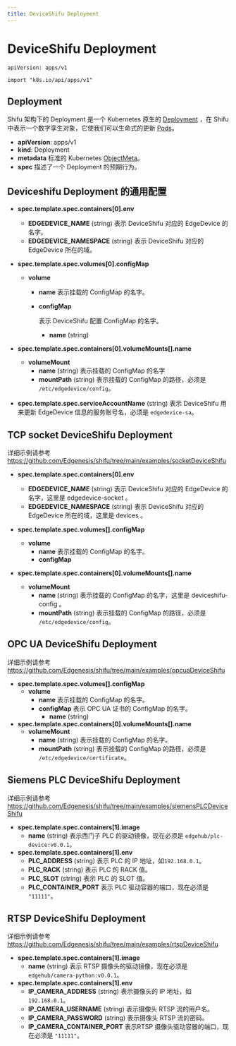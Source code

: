 ```yaml
---
title: DeviceShifu Deployment
---
```


# DeviceShifu Deployment

`apiVersion: apps/v1`

`import "k8s.io/api/apps/v1"`

## Deployment

 Shifu 架构下的 Deployment 是一个 Kubernetes 原生的 [Deployment](https://kubernetes.io/docs/reference/kubernetes-api/workload-resources/deployment-v1/) ，在 Shifu 中表示一个数字孪生对象，它使我们可以生命式的更新 [Pods](https://kubernetes.io/docs/reference/kubernetes-api/workload-resources/pod-v1/)。

- **apiVersion**: apps/v1
- **kind**: Deployment
- **metadata**
  标准的 Kubernetes [ObjectMeta](https://kubernetes.io/docs/reference/kubernetes-api/common-definitions/object-meta/#ObjectMeta)。
- **spec**
  描述了一个 Deployment 的预期行为。

## Deviceshifu Deployment 的通用配置

- **spec.template.spec.containers[0].env**
  - **EDGEDEVICE_NAME** (string)
  表示 DeviceShifu 对应的 EdgeDevice 的名字。
  - **EDGEDEVICE_NAMESPACE** (string)
  表示 DeviceShifu 对应的 EdgeDevice 所在的域。
  
- **spec.template.spec.volumes[0].configMap**
  - **volume**
    - **name**
      表示挂载的 ConfigMap 的名字。
    
    - **configMap**
    
      表示 DeviceShifu 配置 ConfigMap 的名字。
    
      - **name** (string)
  
- **spec.template.spec.containers[0].volumeMounts[].name**
  - **volumeMount**
    - **name** (string)
    表示挂载的 ConfigMap 的名字
    - **mountPath** (string)
    表示挂载的 ConfigMap 的路径，必须是 `/etc/edgedevice/config`。

- **spec.template.spec.serviceAccountName** (string)
  表示 DeviceShifu 用来更新 EdgeDevice 信息的服务账号名，必须是 `edgedevice-sa`。

## TCP socket DeviceShifu Deployment

详细示例请参考 https://github.com/Edgenesis/shifu/tree/main/examples/socketDeviceShifu
- **spec.template.spec.containers[0].env**
  - **EDGEDEVICE_NAME** (string)
  表示 DeviceShifu 对应的 EdgeDevice 的名字，这里是 edgedevice-socket 。
  - **EDGEDEVICE_NAMESPACE** (string)
  表示 DeviceShifu 对应的 EdgeDevice 所在的域，这里是 devices 。
  
- **spec.template.spec.volumes[].configMap**
  - **volume**
    - **name**
    表示挂载的 ConfigMap 的名字。
    - **configMap**
  
- **spec.template.spec.containers[0].volumeMounts[].name**
  - **volumeMount**
    - **name** (string)
    表示挂载的 ConfigMap 的名字，这里是 deviceshifu-config 。
    - **mountPath** (string)
    表示挂载的 ConfigMap 的路径，必须是 `/etc/edgedevice/config`。

## OPC UA DeviceShifu Deployment

详细示例请参考 https://github.com/Edgenesis/shifu/tree/main/examples/opcuaDeviceShifu
- **spec.template.spec.volumes[].configMap**
  - **volume**
    - **name**
    表示挂载的 ConfigMap 的名字。
    - **configMap**
      表示 OPC UA 证书的 ConfigMap 的名字。
      - **name** (string)
- **spec.template.spec.containers[0].volumeMounts[].name**
  - **volumeMount**
    - **name** (string)
    表示挂载的 ConfigMap 的名字。
    - **mountPath** (string)
    表示挂载的 ConfigMap 的路径，必须是 `/etc/edgedevice/certificate`。

## Siemens PLC DeviceShifu Deployment

详细示例请参考 https://github.com/Edgenesis/shifu/tree/main/examples/siemensPLCDeviceShifu

- **spec.template.spec.containers[1].image**
  - **name** (string)
  表示西门子 PLC 的驱动镜像，现在必须是 `edgehub/plc-device:v0.0.1`。
- **spec.template.spec.containers[1].env**
  - **PLC_ADDRESS** (string)
  表示 PLC 的 IP 地址，如`192.168.0.1`。
  - **PLC_RACK** (string)
  表示 PLC 的 RACK 值。
  - **PLC_SLOT** (string)
  表示 PLC 的 SLOT 值。
  - **PLC_CONTAINER_PORT**
  表示 PLC 驱动容器的端口，现在必须是 `"11111"`。

## RTSP DeviceShifu Deployment

详细示例请参考 https://github.com/Edgenesis/shifu/tree/main/examples/rtspDeviceShifu

- **spec.template.spec.containers[1].image**
  - **name** (string)
  表示 RTSP 摄像头的驱动镜像，现在必须是 `edgehub/camera-python:v0.0.1`。
- **spec.template.spec.containers[1].env**
  - **IP_CAMERA_ADDRESS** (string)
  表示摄像头的 IP 地址，如`192.168.0.1`。
  - **IP_CAMERA_USERNAME** (string)
  表示摄像头 RTSP 流的用户名。
  - **IP_CAMERA_PASSWORD** (string)
  表示摄像头 RTSP 流的密码。
  - **IP_CAMERA_CONTAINER_PORT**
  表示RTSP 摄像头驱动容器的端口，现在必须是 `"11111"`。
